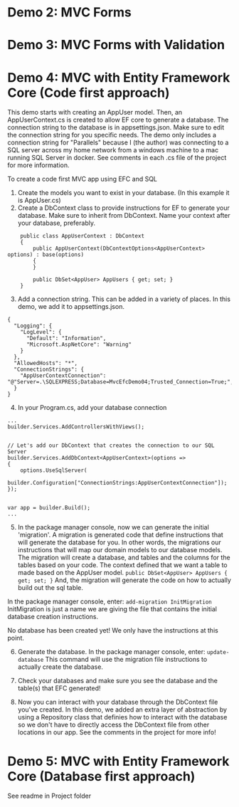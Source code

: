 # Demo 2: MVC Forms

# Demo 3: MVC Forms with Validation

# Demo 4: MVC with Entity Framework Core (Code first approach)
This demo starts with creating an AppUser model.
Then, an AppUserContext.cs is created to allow EF core to generate a database.
The connection string to the database is in appsettings.json. Make sure to edit the connection string for you specific needs. The demo only includes a connection string for "Parallels" because I (the author) was connecting to a SQL server across my home network from a windows machine to a mac running SQL Server in docker.
See comments in each .cs file of the project for more information.

To create a code first MVC app using EFC and SQL

1. Create the models you want to exist in your database. (In this example it is AppUser.cs)
2. Create a DbContext class to provide instructions for EF to generate your database. Make sure to inherit from DbContext. Name your context after your database, preferably.
```
    public class AppUserContext : DbContext
    {
        public AppUserContext(DbContextOptions<AppUserContext> options) : base(options)
        {
        }

        public DbSet<AppUser> AppUsers { get; set; }
    }
```
3. Add a connection string. This can be added in a variety of places. In this demo, we add it to appsettings.json.
```
{
  "Logging": {
    "LogLevel": {
      "Default": "Information",
      "Microsoft.AspNetCore": "Warning"
    }
  },
  "AllowedHosts": "*",
  "ConnectionStrings": {
    "AppUserContextConnection": "@"Server=.\SQLEXPRESS;Database=MvcEfcDemo04;Trusted_Connection=True;",
  }
}
```
4. In your Program.cs, add your database connection
```
...
builder.Services.AddControllersWithViews();


// Let's add our DbContext that creates the connection to our SQL Server
builder.Services.AddDbContext<AppUserContext>(options =>
{
    options.UseSqlServer(
        builder.Configuration["ConnectionStrings:AppUserContextConnection"]);
});


var app = builder.Build();
...
```
5. In the package manager console, now we can generate the initial 'migration'. A migration is generated code that define instructions that will generate the database for you.
In other words, the migrations our instructions that will map our domain models to our database models. The migration will create a database, and tables and the columns for the tables based on your code.
The context defined that we want a table to made based on the AppUser model. `public DbSet<AppUser> AppUsers { get; set; }` And, the migration will generate the code on how to actually build out the sql table.

In the package manager console, enter: `add-migration InitMigration` InitMigration is just a name we are giving the file that contains the initial database creation instructions.

No database has been created yet! We only have the instructions at this point.

6. Generate the database.
In the package manager console, enter: `update-database` This command will use the migration file instructions to actually create the database.

7. Check your databases and make sure you see the database and the table(s) that EFC generated!

8. Now you can interact with your database through the DbContext file you've created. In this demo, we added an extra layer of abstraction by using a Repository class that definies how to interact with the database so we don't have to directly access the DbContext file from other locations in our app. See the comments in the project for more info!

# Demo 5: MVC with Entity Framework Core (Database first approach)
See readme in Project folder